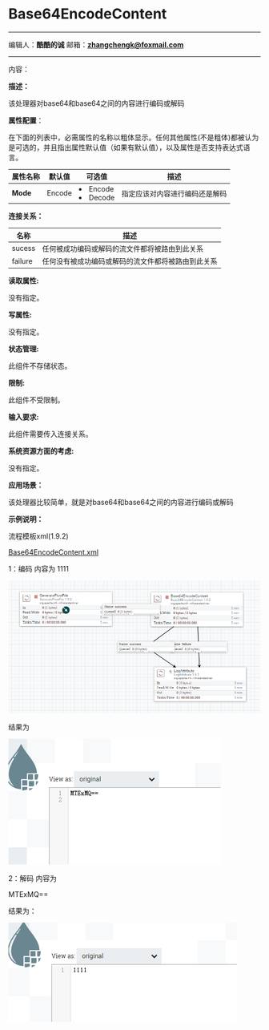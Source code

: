 # Base64EncodeContent
***
编辑人：__**酷酷的诚**__  邮箱：**zhangchengk@foxmail.com** 
***
内容：

**描述：**    

该处理器对base64和base64之间的内容进行编码或解码

**属性配置**：

在下面的列表中，必需属性的名称以粗体显示。任何其他属性(不是粗体)都被认为是可选的，并且指出属性默认值（如果有默认值），以及属性是否支持表达式语言。

属性名称     |  默认值   | 可选值               | 描述             
-------- |:------:| ----------------- | ---------------
**Mode** | Encode | <li>Encode</li><li>Decode</li> | 指定应该对内容进行编码还是解码

**连接关系：**

名称      | 描述                       
------- | -------------------------
sucess  | 任何被成功编码或解码的流文件都将被路由到此关系 
failure | 任何没有被成功编码或解码的流文件都将被路由到此关系

**读取属性:**

没有指定。

**写属性:**

没有指定。

**状态管理:**

此组件不存储状态。

**限制:**

此组件不受限制。

**输入要求:**

此组件需要传入连接关系。

**系统资源方面的考虑:**

没有指定。

**应用场景：**

该处理器比较简单，就是对base64和base64之间的内容进行编码或解码

**示例说明：**

<p>流程模板xml(1.9.2)</p>
<a href="../template/Base64EncodeContent.xml" download="Base64EncodeContent.xml">Base64EncodeContent.xml</a>

1：编码   内容为  1111

![](./img/Base64EncodeContent/1.png)

结果为

![](./img/Base64EncodeContent/2.png)

2：解码   内容为  

MTExMQ==

结果为：

![](./img/Base64EncodeContent/3.png)